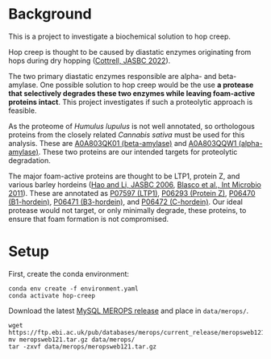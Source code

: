 <h1>Background</h1>

This is a project to investigate a biochemical solution to hop creep.

Hop creep is thought to be caused by diastatic enzymes originating from hops during dry hopping ([Cottrell, JASBC 2022](https://www.tandfonline.com/doi/full/10.1080/03610470.2022.2084327)).

The two primary diastatic enzymes responsible are alpha- and beta-amylase. One possible solution to hop creep would be the use **a protease that selectively degrades these two enzymes while leaving foam-active proteins intact**. This project investigates if such a proteolytic approach is feasible.  

As the proteome of <em>Humulus lupulus</em> is not well annotated, so orthologous proteins from the closely related <em>Cannabis sativa</em> must be used for this analysis. These are [A0A803QK01 (beta-amylase)](https://www.uniprot.org/uniprotkb/A0A803QK01/entry) and [A0A803QQW1 (alpha-amylase)](https://www.uniprot.org/uniprotkb/A0A803QQW1/entry). These two proteins are our intended targets for proteolytic degradation.

The major foam-active proteins are thought to be LTP1, protein Z, and various barley hordeins ([Hao and Li, JASBC 2006](https://www.tandfonline.com/doi/abs/10.1094/ASBCJ-64-0166), [Blasco et al., Int Microbio 2011](https://diposit.ub.edu/dspace/bitstream/2445/55044/1/614976.pdf)). These are annotated as [P07597 (LTP1)](https://www.uniprot.org/uniprotkb/P07597/entry), [P06293 (Protein Z)](https://www.uniprot.org/uniprotkb/P06293/entry), [P06470 (B1-hordein)](https://www.uniprot.org/uniprotkb/P06470/entry), [P06471 (B3-hordein)](https://www.uniprot.org/uniprotkb/P06471/entry), and [P06472 (C-hordein)](https://www.uniprot.org/uniprotkb/P06472/entry). Our ideal protease would not target, or only minimally degrade, these proteins, to ensure that foam formation is not compromised.

<h1>Setup</h1>

First, create the conda environment:

    conda env create -f environment.yaml
    conda activate hop-creep

Download the latest [MySQL MEROPS release](https://ftp.ebi.ac.uk/pub/databases/merops/current_release/meropsweb121.tar.gz) and place in `data/merops/`.

    wget https://ftp.ebi.ac.uk/pub/databases/merops/current_release/meropsweb121.tar.gz
    mv meropsweb121.tar.gz data/merops/
    tar -zxvf data/merops/meropsweb121.tar.gz






